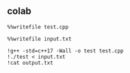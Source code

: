 ## colab
```
%%writefile test.cpp
```
```
%%writefile input.txt
```
```
!g++ -std=c++17 -Wall -o test test.cpp
!./test < input.txt
!cat output.txt
```

